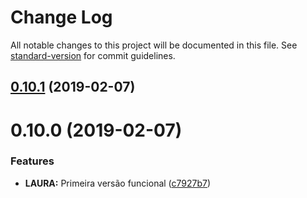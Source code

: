 # Change Log

All notable changes to this project will be documented in this file. See [standard-version](https://github.com/conventional-changelog/standard-version) for commit guidelines.

<a name="0.10.1"></a>
## [0.10.1](https://github.com/NaturesProphet/LAURA-ARCHITECTURE/compare/v0.10.0...v0.10.1) (2019-02-07)



<a name="0.10.0"></a>
# 0.10.0 (2019-02-07)


### Features

* **LAURA:** Primeira versão funcional ([c7927b7](https://github.com/NaturesProphet/LAURA-ARCHITECTURE/commit/c7927b7))
